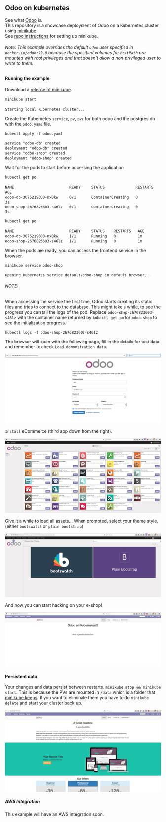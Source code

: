 Odoo on kubernetes
---

See what [Odoo](https://github.com/odoo/odoo) is.  
This repository is a showcase deployment of Odoo on a Kubernetes cluster using
[minikube](https://github.com/kubernetes/minikube).  
See [repo instructions](https://github.com/kubernetes/minikube#installation) for setting up minikube.  

###### Note: This example overrides the default `odoo` user specified in `docker.io/odoo:10.0` because the specified volumes for `hostPath` are mounted with root privileges and that doesn't allow a non-privileged user to write to them.

#### Running the example
Download a [release of minikube](https://github.com/kubernetes/minikube/releases).  

```
minikube start

Starting local Kubernetes cluster...
```

Create the Kubernetes `service`, `pv`, `pvc` for both odoo and the postgres db with the `odoo.yaml` file.
```
kubectl apply -f odoo.yaml

service "odoo-db" created
deployment "odoo-db" created
service "odoo-shop" created
deployment "odoo-shop" created
```

Wait for the pods to start before accessing the application.  
```
kubectl get po

NAME                         READY     STATUS              RESTARTS   AGE
odoo-db-3075219300-nx0kw     0/1       ContainerCreating   0          3s
odoo-shop-2676823603-s46lz   0/1       ContainerCreating   0          3s
```

```
kubectl get po

NAME                         READY     STATUS    RESTARTS   AGE
odoo-db-3075219300-nx0kw     1/1       Running   0          1m
odoo-shop-2676823603-s46lz   1/1       Running   0          1m
```

When the pods are ready, you can access the frontend service in the browser.  
```
minikube service odoo-shop

Opening kubernetes service default/odoo-shop in default browser...
```
###### NOTE:

When accessing the service the first time, Odoo starts creating its static files and tries to connect to the database. This might take a while, to see the progress you can tail the logs of the pod. Replace `odoo-shop-2676823603-s46lz` with the container name returned by `kubectl get po` for `odoo-shop` to see the initialization progress.

```
kubectl logs -f odoo-shop-2676823603-s46lz
```


The browser will open with the following page, fill in the details for test data and remember to check `Load demonstration data`.  

![administrator](assets/odoo_admin.png)

`Install` eCommerce (third app down from the right).

![apps](assets/odoo_apps.png)

Give it a while to load all assets... When prompted, select your theme style.
(either `bootswatch` or `plain bootstrap`)  

![themes](assets/odoo_theme.png)


And now you can start hacking on your e-shop!  

![success](assets/odoo_success.png)

#### Persistent data
Your changes and data persist between restarts. `minikube stop && minikube start`.
This is because the PVs are mounted in `/data` which is a folder that [minikube keeps](https://github.com/kubernetes/minikube#persistent-volumes).
If you want to eliminate them you have to do `minikube delete` and start your cluster back up.  

![persistent](assets/odoo_persistent.png)

##### AWS Integration

This example will have an AWS integration soon.
